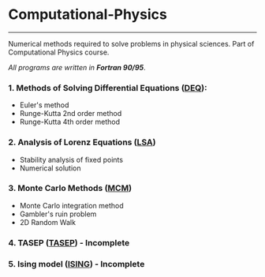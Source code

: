 # Computational-Physics

---

 Numerical methods required to solve problems in physical sciences. Part of Computational Physics course. 

 _All programs are written in **Fortran 90/95**_.

 ### 1. Methods of Solving Differential Equations ([DEQ](DEQ)):
 - Euler's method 
 - Runge-Kutta 2nd order method
 - Runge-Kutta 4th order method

 ### 2. Analysis of Lorenz Equations ([LSA](LSA))
 - Stability analysis of fixed points
 - Numerical solution

 ### 3. Monte Carlo Methods ([MCM](MCM))
 - Monte Carlo integration method
 - Gambler's ruin problem 
 - 2D Random Walk

 ### 4. TASEP ([TASEP](TASEP)) - Incomplete

 ### 5. Ising model ([ISING](ISING)) - Incomplete